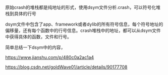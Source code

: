 原始crash的堆栈都是纯地址的形式，使用dsym文件分析.crash，可以符号化堆栈到具体的行号

dsym文件中包含了app、framework或者dylib的所有符号信息，每个符号地址的偏移量，还有每个函数中的行号信息。crash堆栈中的地址，都可以从dsym文件中获得具体的函数，文件和行号。

简单总结一下dsym中的内容，

https://www.jianshu.com/p/480c0a2ac1a4

https://blog.csdn.net/goldWave01/article/details/90177708